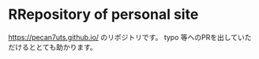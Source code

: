 # RRepository of personal site

<https://pecan7uts.github.io/> のリポジトリです。 typo 等へのPRを出していただけるととても助かります。
